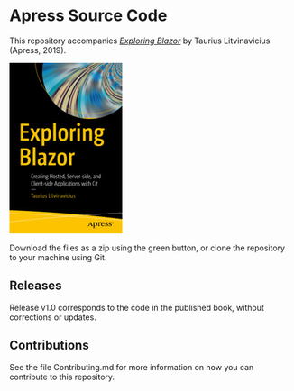 # Apress Source Code

This repository accompanies [*Exploring Blazor*](https://www.apress.com/9781484254455) by Taurius Litvinavicius (Apress, 2019).

[comment]: #cover
![Cover image](9781484254455.jpg)

Download the files as a zip using the green button, or clone the repository to your machine using Git.

## Releases

Release v1.0 corresponds to the code in the published book, without corrections or updates.

## Contributions

See the file Contributing.md for more information on how you can contribute to this repository.